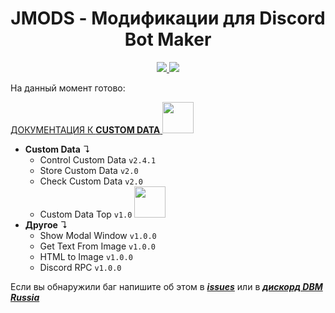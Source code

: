 <div align="center">
  <h1>JMODS - Модификации для Discord Bot Maker</h1>
  <a href="https://github.com/ContentJeka/JMODS/releases">
    <img src="https://img.shields.io/github/v/release/ContentJeka/JMODS?style=for-the-badge">
  </a>
  <a>
    <img src="https://img.shields.io/github/stars/ContentJeka/JMODS?color=yellow&style=for-the-badge">
  </a>

</div>

На данный момент готово:

[ДОКУМЕНТАЦИЯ К **CUSTOM DATA**   <img style="width:50px" src="https://images-ext-2.discordapp.net/external/CwtYIbsIGmZhIFpbmMHc97ybSayyBvCTw_8H2xUez0A/https/i.imgur.com/7kAFYlp.png">](https://github.com/ContentJeka/JMODS/wiki)

- **Custom Data** ↴
  - Control Custom Data `v2.4.1`
  - Store Custom Data `v2.0`
  - Check Custom Data `v2.0`
  - Custom Data Top `v1.0` <img style="width:50px" src="https://images-ext-2.discordapp.net/external/CwtYIbsIGmZhIFpbmMHc97ybSayyBvCTw_8H2xUez0A/https/i.imgur.com/7kAFYlp.png">
- **Другое** ↴
  - Show Modal Window `v1.0.0`
  - Get Text From Image `v1.0.0`
  - HTML to Image `v1.0.0`
  - Discord RPC `v1.0.0`

Если вы обнаружили баг напишите об этом в **_[issues](https://github.com/ContentJeka/JMODS/issues)_** или в **_[дискорд DBM Russia](https://discord.gg/XZeWBqapE6)_**
